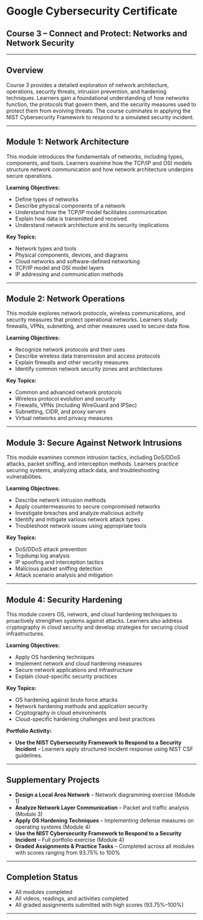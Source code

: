 # Google Cybersecurity Certificate  
## Course 3 – Connect and Protect: Networks and Network Security  

---

## Overview  
Course 3 provides a detailed exploration of network architecture, operations, security threats, intrusion prevention, and hardening techniques. Learners gain a foundational understanding of how networks function, the protocols that govern them, and the security measures used to protect them from evolving threats. The course culminates in applying the NIST Cybersecurity Framework to respond to a simulated security incident.  

---

## Module 1: Network Architecture  
This module introduces the fundamentals of networks, including types, components, and tools. Learners examine how the TCP/IP and OSI models structure network communication and how network architecture underpins secure operations.  

**Learning Objectives:**  
- Define types of networks  
- Describe physical components of a network  
- Understand how the TCP/IP model facilitates communication  
- Explain how data is transmitted and received  
- Understand network architecture and its security implications  

**Key Topics:**  
- Network types and tools  
- Physical components, devices, and diagrams  
- Cloud networks and software-defined networking  
- TCP/IP model and OSI model layers  
- IP addressing and communication methods  

---

## Module 2: Network Operations  
This module explores network protocols, wireless communications, and security measures that protect operational networks. Learners study firewalls, VPNs, subnetting, and other measures used to secure data flow.  

**Learning Objectives:**  
- Recognize network protocols and their uses  
- Describe wireless data transmission and access protocols  
- Explain firewalls and other security measures  
- Identify common network security zones and architectures  

**Key Topics:**  
- Common and advanced network protocols  
- Wireless protocol evolution and security  
- Firewalls, VPNs (including WireGuard and IPSec)  
- Subnetting, CIDR, and proxy servers  
- Virtual networks and privacy measures  

---

## Module 3: Secure Against Network Intrusions  
This module examines common intrusion tactics, including DoS/DDoS attacks, packet sniffing, and interception methods. Learners practice securing systems, analyzing attack data, and troubleshooting vulnerabilities.  

**Learning Objectives:**  
- Describe network intrusion methods  
- Apply countermeasures to secure compromised networks  
- Investigate breaches and analyze malicious activity  
- Identify and mitigate various network attack types  
- Troubleshoot network issues using appropriate tools  

**Key Topics:**  
- DoS/DDoS attack prevention  
- Tcpdump log analysis  
- IP spoofing and interception tactics  
- Malicious packet sniffing detection  
- Attack scenario analysis and mitigation  

---

## Module 4: Security Hardening  
This module covers OS, network, and cloud hardening techniques to proactively strengthen systems against attacks. Learners also address cryptography in cloud security and develop strategies for securing cloud infrastructures.  

**Learning Objectives:**  
- Apply OS hardening techniques  
- Implement network and cloud hardening measures  
- Secure network applications and infrastructure  
- Explain cloud-specific security practices  

**Key Topics:**  
- OS hardening against brute force attacks  
- Network hardening methods and application security  
- Cryptography in cloud environments  
- Cloud-specific hardening challenges and best practices  

**Portfolio Activity:**  
- **Use the NIST Cybersecurity Framework to Respond to a Security Incident** – Learners apply structured incident response using NIST CSF guidelines.  

---

## Supplementary Projects  
- **Design a Local Area Network** – Network diagramming exercise (Module 1)  
- **Analyze Network Layer Communication** – Packet and traffic analysis (Module 3)  
- **Apply OS Hardening Techniques** – Implementing defense measures on operating systems (Module 4)  
- **Use the NIST Cybersecurity Framework to Respond to a Security Incident** – Full portfolio exercise (Module 4)  
- **Graded Assignments & Practice Tasks** – Completed across all modules with scores ranging from 93.75% to 100%  

---

## Completion Status  
- All modules completed  
- All videos, readings, and activities completed  
- All graded assignments submitted with high scores (93.75%–100%)  

---
